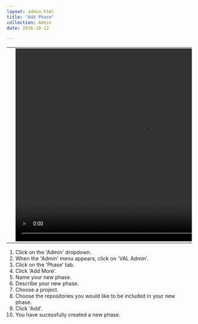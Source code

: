 ```yaml
---
layout: admin.html
title: "Add Phase"
collection: Admin
date: 2016-10-12

---
```


<table>
<tr>
<td width="50px"></td>
<td width="700px">
<video width="700" height="525" controls>
	<source src="/assets/video/UserProfile/How_to_add_a_phase.mp4" type="video/mp4">
	Your browser does not support the video tag.
</video>
</td>
<td width="50px"></td>
</tr>
</table>

1.	Click on the 'Admin' dropdown.
2.  When the 'Admin' menu appears, click on 'VAL Admin'.
3.  Click on the 'Phase' tab.
4.  Click 'Add More'.
5.  Name your new phase.
6.  Describe your new phase.
7.  Choose a project.
8.  Choose the repositories you would like to be included in your new phase.
9.  Click 'Add'.
10.  You have sucessfully created a new phase.
